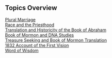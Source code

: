 ## Topics Overview

[Plural Marriage](plural-marriage.md)<br>
[Race and the Priesthood](race-and-the-priesthood.md)<br>
[Translation and Historicity of the Book of Abraham](book-of-abraham.md)<br>
[Book of Mormon and DNA Studies](book-of-mormon-and-dna-studies.md)<br>
[Treasure Seeking and Book of Mormon Translation](treasure-seeking-and-translation.md)<br>
[1832 Account of the First Vision](1832-first-vision.md)<br>
[Word of Wisdom](word-of-wisdom.md)<br>
